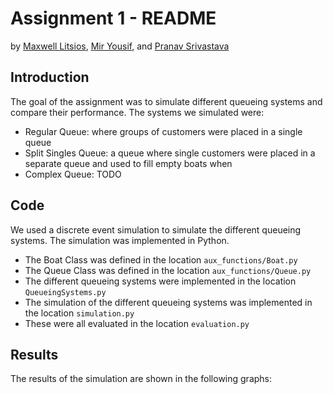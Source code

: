 # Assignment 1 - README
by [Maxwell Litsios](mailto:m.l.h.litsios@student.tue.nl), [Mir Yousif](mailto:m.a.yousif@student.tue.nl), 
and [Pranav Srivastava](mailto:p.srivastava@student.tue.nl)

## Introduction
The goal of the assignment was to simulate different queueing systems and compare their performance. The systems we simulated were:

- Regular Queue: where groups of customers were placed in a single queue
- Split Singles Queue: a queue where single customers were placed in a separate queue and used to fill empty boats when 
- Complex Queue: TODO

## Code
We used a discrete event simulation to simulate the different queueing systems. The simulation was implemented in Python.
- The Boat Class was defined in the location ```aux_functions/Boat.py```
- The Queue Class was defined in the location ```aux_functions/Queue.py```
- The different queueing systems were implemented in the location ```QueueingSystems.py```
- The simulation of the different queueing systems was implemented in the location ```simulation.py```
- These were all evaluated in the location ```evaluation.py```

## Results
The results of the simulation are shown in the following graphs:

